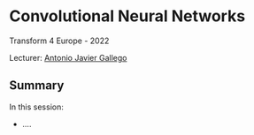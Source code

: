 # Convolutional Neural Networks

Transform 4 Europe - 2022

Lecturer: [Antonio Javier Gallego](mailto:jgallego@dlsi.ua.es)

## Summary

In this session:

* ....